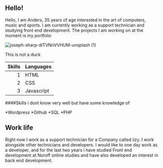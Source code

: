 ## Hello!

Hello, I am Anders, 35 years of age interested in the art of computers, music and sports. I am currently working as a support technician and studying front end development. The projects I am working on at the moment is my portfolio

![joseph-sharp-diTVNnVVHUM-unsplash (1)](https://user-images.githubusercontent.com/24903009/220420492-b4944240-53c6-4f3f-aa66-bba28ee2d84d.jpg)

This is not a duck


|Skills| Languages     |
|-----:|---------------|
|     1|   HTML        |
|     2|   CSS         |
|     3|   Javascript  |

####Skills i dont know very well but have some knowledge of

*Wordpress
*Github
*SQL 
*PHP


## Work life
Right now I work as a support technician for a Company called iizy. I work alongside other technicians and developers. I would like to one day work as a developer, and for the last two years i have studied Front end development at Noroff online studies and have also developed an interest in back end development. 


